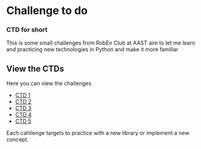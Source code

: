 # Challenge to do

### CTD for short
This is some small challenges from RobEn Club at AAST aim to let me learn and practicing new technologies in Python and make it more famillar

## View the CTDs

Here you can view the challenges

- [CTD 1](https://github.com/AntonAshraf/CTD/blob/main/PDFs/ctd1.pdf)
- [CTD 2](https://github.com/AntonAshraf/CTD/blob/main/PDFs/ctd2.pdf)
- [CTD 3](https://github.com/AntonAshraf/CTD/blob/main/PDFs/ctd3.pdf)
- [CTD 4](https://github.com/AntonAshraf/CTD/blob/main/PDFs/ctd4.pdf)
- [CTD 5](https://github.com/AntonAshraf/CTD/blob/main/PDFs/ctd5.pdf)

Each cahllenge targets to practice with a new library or implement a new concept.
